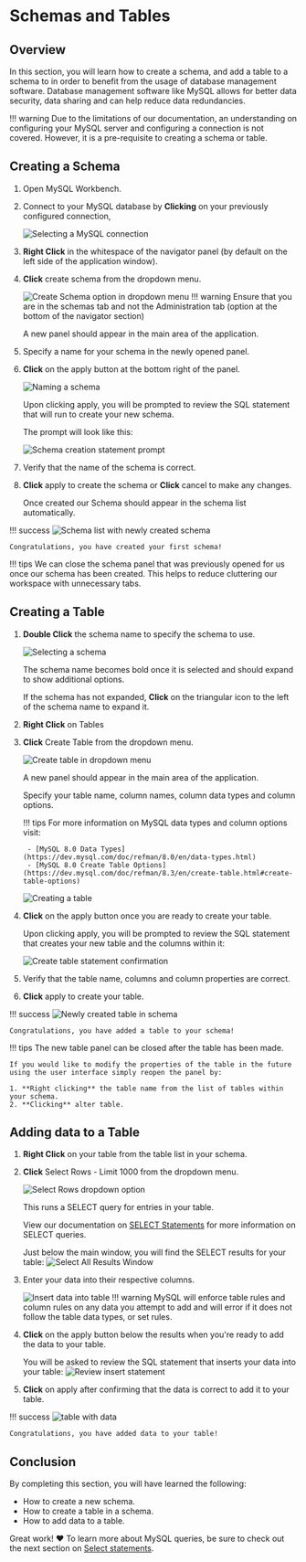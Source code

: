 # Schemas and Tables
## Overview
In this section, you will learn how to create a schema, and add a table to a schema to in order to benefit from the usage of database management software. Database management software like MySQL allows for better data security, data sharing and can help reduce data redundancies.

!!! warning 
    Due to the limitations of our documentation, an understanding on configuring your MySQL server and configuring a connection is not covered. However, it is a pre-requisite to creating a schema or table.

## Creating a Schema
1. Open MySQL Workbench.

2. Connect to your MySQL database by **Clicking** on your previously configured connection, 

    ![Selecting a MySQL connection](./assets/selectConnection.png)

3. **Right Click** in the whitespace of the navigator panel (by default on the left side of the application window).
4. **Click** create schema from the dropdown menu. 
    
    ![Create Schema option in dropdown menu](./assets/rightClickSchema.png)
    !!! warning
        Ensure that you are in the schemas tab and not the Administration tab (option at the bottom of the navigator section)

    A new panel should appear in the main area of the application.
    
5. Specify a name for your schema in the newly opened panel.
6. **Click** on the apply button at the bottom right of the panel. 
    
    ![Naming a schema](./assets/namingSchema.png)

    Upon clicking apply, you will be prompted to review the SQL statement that will run to create your new schema.
    
    The prompt will look like this:

    ![Schema creation statement prompt](./assets/schemaCreateQuery.png)


7. Verify that the name of the schema is correct.
8. **Click** apply to create the schema or **Click** cancel to make any changes.

    Once created our Schema should appear in the schema list automatically. 

!!! success
    ![Schema list with newly created schema](./assets/newSchema.png)

    Congratulations, you have created your first schema!

!!! tips
    We can close the schema panel that was previously opened for us once our schema has been created. This helps to reduce cluttering our workspace with unnecessary tabs.

## Creating a Table
1. **Double Click** the schema name to specify the schema to use.
    
    ![Selecting a schema](./assets/selectSchema.png)
    
    The schema name becomes bold once it is selected and should expand to show additional options.

    If the schema has not expanded, **Click** on the triangular icon to the left of the schema name to expand it. 

2. **Right Click** on Tables

3. **Click** Create Table from the dropdown menu. 

    ![Create table in dropdown menu](./assets/rightClickTable.png)
    
    A new panel should appear in the main area of the application. 
    
    Specify your table name, column names, column data types and column options.
    
    !!! tips 
        For more information on MySQL data types and column options visit:

        - [MySQL 8.0 Data Types](https://dev.mysql.com/doc/refman/8.0/en/data-types.html)
        - [MySQL 8.0 Create Table Options](https://dev.mysql.com/doc/refman/8.3/en/create-table.html#create-table-options)

    ![Creating a table](./assets/createTable.png)

4. **Click** on the apply button once you are ready to create your table.
    
    Upon clicking apply, you will be prompted to review the SQL statement that creates your new table and the columns within it:

    ![Create table statement confirmation](./assets/tableCreateQuery.png)

5. Verify that the table name, columns and column properties are correct.
6. **Click** apply to create your table.

!!! success
    ![Newly created table in schema](./assets/newTable.png)

    Congratulations, you have added a table to your schema!

!!! tips
    The new table panel can be closed after the table has been made. 
    
    If you would like to modify the properties of the table in the future using the user interface simply reopen the panel by:
       
    1. **Right clicking** the table name from the list of tables within your schema.
    2. **Clicking** alter table.
    

## Adding data to a Table
1. **Right Click** on your table from the table list in your schema.
2. **Click** Select Rows - Limit 1000 from the dropdown menu.

    ![Select Rows dropdown option](./assets/selectRows.png)
    
    This runs a SELECT query for entries in your table. 
    
    View our documentation on [SELECT Statements](./Task3Emmy.md) for more information on SELECT queries.

    Just below the main window, you will find the SELECT results for your table:
    ![Select All Results Window](./assets/selectResults.png)

3. Enter your data into their respective columns.

    ![Insert data into table](./assets/enterData.png)
    !!! warning
        MySQL will enforce table rules and column rules on any data you attempt to add and will error if it does not follow the table data types, or set rules.

4. **Click** on the apply button below the results when you're ready to add the data to your table.
    
    You will be asked to review the SQL statement that inserts your data into your table:
    ![Review insert statement](./assets/reviewInsert.png)

5. **Click** on apply after confirming that the data is correct to add it to your table.

!!! success
    ![table with data](./assets/tableWithData.png)

    Congratulations, you have added data to your table!

## Conclusion

By completing this section, you will have learned the following:

* How to create a new schema.
* How to create a table in a schema.
* How to add data to a table.

Great work! :heart: To learn more about MySQL queries, be sure to check out the next section on [Select statements](./Task3Emmy.md).
